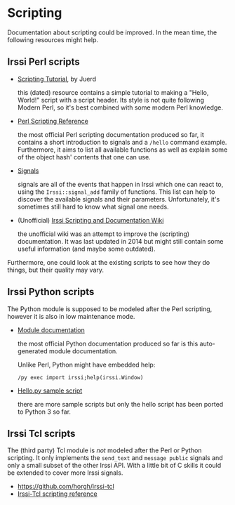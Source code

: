 # Scripting

Documentation about scripting could be improved. In the mean time, the
following resources might help.

## Irssi Perl scripts

- [Scripting Tutorial](https://juerd.nl/site.plp/irssiscripttut), by Juerd

  this (dated) resource contains a simple tutorial to making a "Hello,
  World!" script with a script header. Its style is not quite
  following Modern Perl, so it's best combined with some modern Perl
  knowledge.

- [Perl Scripting Reference](https://codeberg.org/irssi/irssi/src/branch/master/docs/perl.txt)

  the most official Perl scripting documentation produced so far, it
  contains a short introduction to signals and a `/hello` command
  example. Furthermore, it aims to list all available functions as
  well as explain some of the object hash' contents that one can
  use.

- [Signals](https://codeberg.org/irssi/irssi/src/branch/master/docs/signals.txt)

  signals are all of the events that happen in Irssi which one can
  react to, using the `Irssi::signal_add` family of functions. This
  list can help to discover the available signals and their
  parameters.  Unfortunately, it's sometimes still hard to know what
  signal one needs.

- (Unofficial) [Irssi Scripting and Documentation Wiki](https://github.com/shabble/irssi-docs/wiki)

  the unofficial wiki was an attempt to improve the (scripting)
  documentation. It was last updated in 2014 but might still contain
  some useful information (and maybe some outdated).

Furthermore, one could look at the existing scripts to see how they do
things, but their quality may vary.

## Irssi Python scripts

The Python module is supposed to be modeled after the Perl scripting,
however it is also in low maintenance mode.

- [Module documentation](https://htmlpreview.github.io/?https://github.com/irssi-import/irssi-python/blob/py3/docs/irssi-python.html)

  the most official Python documentation produced so far is this
  auto-generated module documentation.

  Unlike Perl, Python might have embedded help:

      /py exec import irssi;help(irssi.Window)

- [Hello.py sample script](https://github.com/irssi-import/irssi-python/blob/py3/scripts/hello.py)

  there are more sample scripts but only the hello script has been
  ported to Python 3 so far.

## Irssi Tcl scripts

The (third party) Tcl module is *not* modeled after the Perl or Python
scripting. It only implements the `send_text` and `message public`
signals and only a small subset of the other Irssi API. With a little
bit of C skills it could be extended to cover more Irssi signals.

- https://github.com/horgh/irssi-tcl
- [Irssi-Tcl scripting reference](https://github.com/horgh/irssi-tcl/blob/master/docs/scripting.md)
